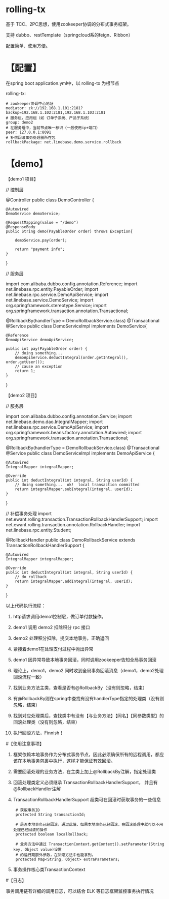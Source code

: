 ﻿# rolling-tx

基于 TCC、2PC思想，使用zookeeper协调的分布式事务框架。

支持 dubbo、restTemplate（springcloud系的feign、Ribbon）

配置简单、使用方便。


# 【配置】
在spring boot application.yml中，以 rolling-tx 为根节点


rolling-tx:
    
    # zookeeper协调中心地址
    mediator: zk://192.168.1.101:2181?backup=192.168.1.102:2181,192.168.1.103:2181
    # 服务组，应用组（如 订单子系统、产品子系统）
    group: demo2
    # 在服务组中，当前节点唯一标识（一般使用ip+端口）
    peer: 127.0.0.1:8091
    # 补偿回滚事务处理器所在包
    rollbackPackage: net.linebase.demo.service.rollback

# 【demo】

【demo1 项目】

// 控制层 

@Controller
public class DemoController {

    @Autowired
    DemoService demoService;

    @RequestMapping(value = "/demo")
    @ResponseBody
    public String demo(PayableOrder order) throws Exception{

        demoService.pay(order);

        return "payment info";
    }
}

// 服务层

import com.alibaba.dubbo.config.annotation.Reference;
import net.linebase.rpc.entity.PayableOrder;
import net.linebase.rpc.service.DemoApiService;
import net.linebase.service.DemoService;
import org.springframework.stereotype.Service;
import org.springframework.transaction.annotation.Transactional;

@RollbackBy(handlerType = DemoRollbackService.class)
@Transactional
@Service
public class DemoServiceImpl implements DemoService{

    @Reference
    DemoApiService demoApiService;

    public int pay(PayableOrder order) {
        // doing something...
        demoApiService.deductIntegral(order.getIntegral(), order.getUser());
        // cause an exception
        return 1;
    }

}


【demo2 项目】

// 服务层

import com.alibaba.dubbo.config.annotation.Service;
import net.linebase.demo.dao.IntegralMapper;
import net.linebase.rpc.service.DemoApiService;
import org.springframework.beans.factory.annotation.Autowired;
import org.springframework.transaction.annotation.Transactional;

@RollbackBy(handlerType = DemoRollbackService.class)
@Transactional
@Service
public class DemoServiceImpl implements DemoApiService {

    @Autowired
    IntegralMapper integralMapper;

    @Override
    public int deductIntegral(int integral, String userId) {
        // doing something...  ok!  local transaction committed
        return integralMapper.subIntegral(integral, userId);
    }

}

// 补偿事务处理
import net.ewant.rolling.transaction.TransactionRollbackHandlerSupport;
import net.ewant.rolling.transaction.annotation.RollbackHandler;
import net.linebase.rpc.entity.Student;

@RollbackHandler
public class DemoRollbackService extends TransactionRollbackHandlerSupport {

    @Autowired
    IntegralMapper integralMapper;

    @Override
    public int deductIntegral(int integral, String userId) {
        // do rollback
        return integralMapper.addIntegral(integral, userId);
    }

}


以上代码执行流程：

1. http请求调用demo1控制层，做订单付款操作。

2. demo1 调用 demo2 扣除积分 rpc 接口

3. demo2 处理积分扣除，提交本地事务，正确返回

4. 紧接着demo1在处理支付过程中抛出异常

5. demo1 因异常导致本地事务回滚，同时调用zookeeper告知全局事务回滚

6. 理论上，demo1，demo2 同时收到全局事务回滚消息（demo1，demo2处理回滚流程一致）

7. 找到业务方法主类，查看是否有@RollbackBy（没有则忽略，结束）

8. 有@RollbackBy则在spring中查找有没有handlerType指定的处理类（没有则忽略，结束）

9. 找到对应处理类后，查找类中有没有【与业务方法】【同名】【同参数类型】的回滚处理类（没有则忽略，结束）

10. 执行回滚方法，Finnish！

#【使用注意事项】

1. 框架依赖本地事务作为分布式事务节点，因此必须确保所有的远程调用，都应该在本地事务包裹中执行，这样才能保证有效回滚。

2. 需要回滚处理的业务方法，在主类上加上@RollbackBy注解，指定处理类

3. 回滚处理类定义必须继承 TransactionRollbackHandlerSupport， 并且有@RollbackHandler注解

4. TransactionRollbackHandlerSupport 超类可在回滚时获取事务的一些信息

        # 获取事务ID
        protected String transactionId;
    
        # 是否本地事务已经回滚。通过此值，如果本地事务已经回滚，在回滚处理中就可以不用处理已经回滚的操作
        protected boolean localRollback;
    
        # 业务方法中通过 TransactionContext.getContext().setParameter(String key, Object value)设置
        # 的运行期额外参数，在回滚方法中也能拿到。
        protected Map<String, Object> extraParameters;

5. 事务操作核心类TransactionContext


#【日志】

事务调用链有详细的调用日志，可以结合 ELK 等日志框架监控事务执行情况